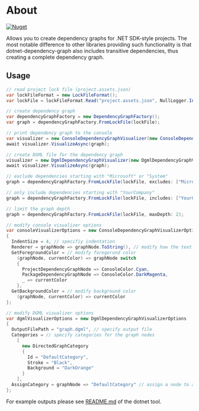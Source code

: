 # About

[![Nuget](https://img.shields.io/nuget/v/DependencyGraph.Core.svg)](https://www.nuget.org/packages/DependencyGraph.Core/)

Allows you to create dependency graphs for .NET SDK-style projects. The most notable difference to other libraries providing such functionality is that dotnet-dependency-graph also includes transitive dependencies, thus creating a complete dependency graph.

## Usage

```csharp
// read project lock file (project.assets.json)
var lockFileFormat = new LockFileFormat();
var lockFile = lockFileFormat.Read("project.assets.json", NullLogger.Instance);

// create dependency graph
var dependencyGraphFactory = new DependencyGraphFactory();
var graph = dependencyGraphFactory.FromLockFile(lockFile);

// print dependency graph to the console
var visualizer = new ConsoleDependencyGraphVisualizer(new ConsoleDependencyGraphVisualizerOptions());
await visualizer.VisualizeAsync(graph);

// create DGML file for the dependency graph
visualizer = new DgmlDependencyGraphVisualizer(new DgmlDependencyGraphVisualizerOptions { OutputFilePath = "graph.dgml" })
await visualizer.VisualizeAsync(graph);

// exclude dependencies starting with "Microsoft" or "System"
graph = dependencyGraphFactory.FromLockFile(lockFile, excludes: ["Microsoft.*", "System.*"]);

// only include dependencies starting with "YourCompany"
graph = dependencyGraphFactory.FromLockFile(lockFile, includes: ["YourCompany.*"]);

// limit the graph depth
graph = dependencyGraphFactory.FromLockFile(lockFile, maxDepth: 2);

// modify console visualizer options
var consoleVisualizerOptions = new ConsoleDependencyGraphVisualizerOptions
{
  IndentSize = 4, // specifiy indentation
  Renderer = graphNode => graphNode.ToString(), // modify how the text for a graph node gets rendered
  GetForegroundColor = // modify foregorund color
    (graphNode, currentColor) => graphNode switch
    {
      ProjectDependencyGraphNode => ConsoleColor.Cyan,
      PackageDependencyGraphNode => ConsoleColor.DarkMagenta,
      _ => currentColor
    },
  GetBackgroundColor = // modify background color
    (graphNode, currentColor) => currentColor
};

// modify DGML visualizer options
var dgmlVisualizerOptions = new DgmlDependencyGraphVisualizerOptions
{
  OutputFilePath = "graph.dgml", // specify output file
  Categories = // specify categories for the graph nodes
    [
      new DirectedGraphCategory
      {
        Id = "DefaultCategory",
        Stroke = "Black",
        Background = "DarkOrange"
      }
    ],
  AssignCategory = graphNode => "DefaultCategory" // assign a node to a category
};
```

For example outputs please see [README.md](../DependencyGraph.App/README.md) of the dotnet tool.
